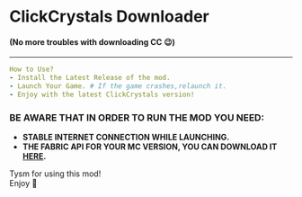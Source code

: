 # ClickCrystals Downloader
#### (No more troubles with downloading CC 😉)
--------------------
```yml
How to Use?
- Install the Latest Release of the mod.
- Launch Your Game. # If the game crashes,relaunch it. 
- Enjoy with the latest ClickCrystals version!
```

### BE AWARE THAT IN ORDER TO RUN THE MOD YOU NEED:
- **STABLE INTERNET CONNECTION WHILE LAUNCHING.**
- **THE FABRIC API FOR YOUR MC VERSION, YOU CAN DOWNLOAD IT [HERE](https://modrinth.com/mod/fabric-api/versions).**

Tysm for using this mod!\
Enjoy 🎉


